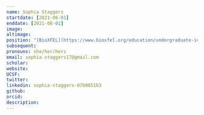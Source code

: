 ```yaml
---
name: Sophia Staggers
startdate: [2021-06-01]
enddate: [2021-08-01]
image:
altimage:
position: "[BioXFEL](https://www.bioxfel.org/education/undergraduate-internships) Intern"
subsequent:
pronouns: she/her/hers
email: sophia.staggers17@gmail.com
scholar:
website:
UCSF:
twitter:
linkedin: sophia-staggers-07b0851b3
github:
orcid:
description:
---
```

